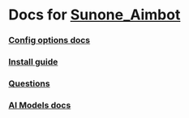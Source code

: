 # Docs for [Sunone_Aimbot](https://github.com/SunOner/sunone_aimbot)

### [Config options docs](https://github.com/SunOner/sunone_aimbot_docs/blob/main/config/config.md)

### [Install guide](https://github.com/SunOner/sunone_aimbot_docs/blob/main/install/helper.md)

### [Questions](https://github.com/SunOner/sunone_aimbot_docs/blob/main/questions/questions.md)

### [AI Models docs](https://github.com/SunOner/sunone_aimbot_docs/blob/main/ai_models/ai_models.md)